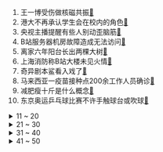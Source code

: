 1. 王一博受伤做核磁共振[:link:](https://s.weibo.com/weibo?q=%23王一博受伤做核磁共振%23&Refer=top)
2. 港大不再承认学生会在校内的角色[:link:](https://s.weibo.com/weibo?q=%23港大不再承认学生会在校内的角色%23&Refer=top)
3. 央视主播提醒有些人别动歪脑筋[:link:](https://s.weibo.com/weibo?q=%23央视主播提醒有些人别动歪脑筋%23&Refer=top)
4. B站服务器机房故障造成无法访问[:link:](https://s.weibo.com/weibo?q=%23B站服务器机房故障造成无法访问%23&Refer=top)
5. 离家六年阳台长出两棵大树[:link:](https://s.weibo.com/weibo?q=%23离家六年阳台长出两棵大树%23&Refer=top)
6. 上海消防称B站大楼未见火情[:link:](https://s.weibo.com/weibo?q=%23上海消防称B站大楼未见火情%23&Refer=top)
7. 奇异剧本鲨看入戏了[:link:](https://s.weibo.com/weibo?q=%23奇异剧本鲨看入戏了%23&Refer=top)
8. 马来西亚一疫苗接种点200余工作人员确诊[:link:](https://s.weibo.com/weibo?q=%23马来西亚一疫苗接种点200余工作人员确诊%23&Refer=top)
9. 减肥瘦十斤是什么概念[:link:](https://s.weibo.com/weibo?q=%23减肥瘦十斤是什么概念%23&Refer=top)
10. 东京奥运乒乓球比赛不许手触球台或吹球[:link:](https://s.weibo.com/weibo?q=%23东京奥运乒乓球比赛不许手触球台或吹球%23&Refer=top)
<details>
<summary>11 ~ 20</summary>

11. 电影失孤中的两个细节成真了[:link:](https://s.weibo.com/weibo?q=%23电影失孤中的两个细节成真了%23&Refer=top)
12. 费德勒退出东京奥运会[:link:](https://s.weibo.com/weibo?q=%23费德勒退出东京奥运会%23&Refer=top)
13. 苹果MagSafe外接电池来了[:link:](https://s.weibo.com/weibo?q=%23苹果MagSafe外接电池来了%23&Refer=top)
14. 小燕子的眼睛能有多大[:link:](https://s.weibo.com/weibo?q=%23小燕子的眼睛能有多大%23&Refer=top)
15. 俄男子手中植入5枚芯片可徒手刷门禁[:link:](https://s.weibo.com/weibo?q=%23俄男子手中植入5枚芯片可徒手刷门禁%23&Refer=top)
16. 夫妻半年剪出7.6米清明上河图[:link:](https://s.weibo.com/weibo?q=%23夫妻半年剪出7.6米清明上河图%23&Refer=top)
17. 刘浩存妈妈回应[:link:](https://s.weibo.com/weibo?q=%23刘浩存妈妈回应%23&Refer=top)
18. 宋茜晒偷吃蛋糕的猪[:link:](https://s.weibo.com/weibo?q=%23宋茜晒偷吃蛋糕的猪%23&Refer=top)
19. 奥斯卡获奖导演拍中国小康纪录片[:link:](https://s.weibo.com/weibo?q=%23奥斯卡获奖导演拍中国小康纪录片%23&Refer=top)
20. 公交车主题出租房[:link:](https://s.weibo.com/weibo?q=%23公交车主题出租房%23&Refer=top)
</details>
<details>
<summary>21 ~ 30</summary>

21. 汽车自动报警出卖醉驾翻车男子[:link:](https://s.weibo.com/weibo?q=%23汽车自动报警出卖醉驾翻车男子%23&Refer=top)
22. 童谣害怕和陆思诚分手[:link:](https://s.weibo.com/weibo?q=%23童谣害怕和陆思诚分手%23&Refer=top)
23. 孙怡演的夏颜好刚[:link:](https://s.weibo.com/weibo?q=%23孙怡演的夏颜好刚%23&Refer=top)
24. 谷爱凌是真人版天才少女吧[:link:](https://s.weibo.com/weibo?q=%23谷爱凌是真人版天才少女吧%23&Refer=top)
25. 10名大学生女兵为边防界碑描红[:link:](https://s.weibo.com/weibo?q=%2310名大学生女兵为边防界碑描红%23&Refer=top)
26. 当你养了一只仓鼠[:link:](https://s.weibo.com/weibo?q=%23当你养了一只仓鼠%23&Refer=top)
27. 一口西瓜花了28元[:link:](https://s.weibo.com/weibo?q=%23一口西瓜花了28元%23&Refer=top)
28. 看虞书欣吃播好满足[:link:](https://s.weibo.com/weibo?q=%23看虞书欣吃播好满足%23&Refer=top)
29. 迪丽热巴蓝色渐变礼服[:link:](https://s.weibo.com/weibo?q=%23迪丽热巴蓝色渐变礼服%23&Refer=top)
30. 女超18岁男超20岁才能做近视手术[:link:](https://s.weibo.com/weibo?q=%23女超18岁男超20岁才能做近视手术%23&Refer=top)
</details>
<details>
<summary>31 ~ 40</summary>

31. 20年前的那声Beijing[:link:](https://s.weibo.com/weibo?q=%2320年前的那声Beijing%23&Refer=top)
32. 加拿大又一学校再现160座无名墓[:link:](https://s.weibo.com/weibo?q=%23加拿大又一学校再现160座无名墓%23&Refer=top)
33. 这就是街舞[:link:](https://s.weibo.com/weibo?q=%23这就是街舞%23&Refer=top)
34. 李易峰晒自拍照[:link:](https://s.weibo.com/weibo?q=%23李易峰晒自拍照%23&Refer=top)
35. 2008年的北京一夜[:link:](https://s.weibo.com/weibo?q=%232008年的北京一夜%23&Refer=top)
36. 刘国梁说这次奥运会备战极其艰难[:link:](https://s.weibo.com/weibo?q=%23刘国梁说这次奥运会备战极其艰难%23&Refer=top)
37. 谭松韵白敬亭乡偶剧[:link:](https://s.weibo.com/weibo?q=%23谭松韵白敬亭乡偶剧%23&Refer=top)
38. 陆思诚五杀好燃[:link:](https://s.weibo.com/weibo?q=%23陆思诚五杀好燃%23&Refer=top)
39. 中国医生[:link:](https://s.weibo.com/weibo?q=%23中国医生%23&Refer=top)
40. 写给王俊凯的一封手写信[:link:](https://s.weibo.com/weibo?q=%23写给王俊凯的一封手写信%23&Refer=top)
</details>
<details>
<summary>41 ~ 50</summary>

41. 赵立坚说中国必须也必然统一[:link:](https://s.weibo.com/weibo?q=%23赵立坚说中国必须也必然统一%23&Refer=top)
42. 原国家粮食局副局长徐鸣被查[:link:](https://s.weibo.com/weibo?q=%23原国家粮食局副局长徐鸣被查%23&Refer=top)
43. 李现 谷嘉诚[:link:](https://s.weibo.com/weibo?q=%23李现%20谷嘉诚%23&Refer=top)
44. 隐形社恐[:link:](https://s.weibo.com/weibo?q=%23隐形社恐%23&Refer=top)
45. 请回答1988真的太好哭了[:link:](https://s.weibo.com/weibo?q=%23请回答1988真的太好哭了%23&Refer=top)
46. 云南新增1例本土确诊[:link:](https://s.weibo.com/weibo?q=%23云南新增1例本土确诊%23&Refer=top)
47. 梅桢放弃华东政法大学任教机会[:link:](https://s.weibo.com/weibo?q=%23梅桢放弃华东政法大学任教机会%23&Refer=top)
48. 王一博自贡[:link:](https://s.weibo.com/weibo?q=%23王一博自贡%23&Refer=top)
49. 沙溢演的脱口秀演员[:link:](https://s.weibo.com/weibo?q=%23沙溢演的脱口秀演员%23&Refer=top)
50. 丈夫迷恋女主播妻子带女儿投江[:link:](https://s.weibo.com/weibo?q=%23丈夫迷恋女主播妻子带女儿投江%23&Refer=top)
51. 近视年增长超50度建议别手术[:link:](https://s.weibo.com/weibo?q=%23近视年增长超50度建议别手术%23&Refer=top)
</details>